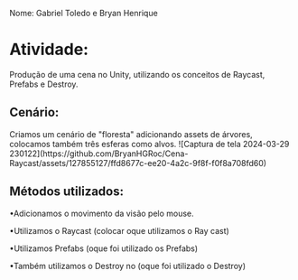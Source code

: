 Nome: Gabriel Toledo e Bryan Henrique 

<h1>Atividade: </h1>
Produção de uma cena no Unity, utilizando os conceitos de Raycast, Prefabs e Destroy.

<h2>Cenário:</h2>
Criamos um cenário de "floresta" adicionando assets de árvores, colocamos também três esferas como alvos.
![Captura de tela 2024-03-29 230122](https://github.com/BryanHGRoc/Cena-Raycast/assets/127855127/ffd8677c-ee20-4a2c-9f8f-f0f8a708fd60)


<h2>Métodos utilizados:</h2>
 
•Adicionamos o movimento da visão pelo mouse.

•Utilizamos o Raycast (colocar oque utilizamos o Ray cast)

•Utilizamos Prefabs (oque foi utilizado os Prefabs)

•Também utilizamos o Destroy no (oque foi utilizado o Destroy)
